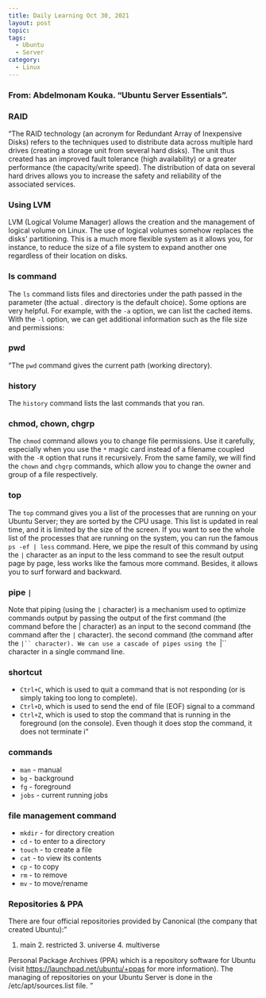 ```yaml
---
title: Daily Learning Oct 30, 2021
layout: post
topic:
tags:
  - Ubuntu
  - Server
category:
  - Linux 
---
```

### From: Abdelmonam Kouka. “Ubuntu Server Essentials”.

### RAID
“The RAID technology (an acronym for Redundant Array of Inexpensive Disks) refers to the techniques used to distribute data across multiple hard drives (creating a storage unit from several hard disks).
The unit thus created has an improved fault tolerance (high availability) or a greater performance (the capacity/write speed).
The distribution of data on several hard drives allows you to increase the safety and reliability of the associated services.

### Using LVM
LVM (Logical Volume Manager) allows the creation and the management of logical volume on Linux.
The use of logical volumes somehow replaces the disks' partitioning.
This is a much more flexible system as it allows you, for instance, to reduce the size of a file system to expand another one regardless of their location on disks.

### ls command    

The `ls` command lists files and directories under the path passed in the parameter (the actual . directory is the default choice).
Some options are very helpful. For example, with the `-a` option, we can list the cached items. With the `-l` option, we can get additional information such as the file size and permissions:

### pwd
“The `pwd` command gives the current path (working directory).

### history
The `history` command lists the last commands that you ran.

### chmod, chown, chgrp    
The `chmod` command allows you to change file permissions.
Use it carefully, especially when you use the `*` magic card instead of a filename coupled with the `-R` option that runs it recursively.
From the same family, we will find the `chown` and `chgrp` commands, which allow you to change the owner and group of a file respectively.

### top    
The `top` command gives you a list of the processes that are running on your Ubuntu Server; they are sorted by the CPU usage.
This list is updated in real time, and it is limited by the size of the screen.
If you want to see the whole list of the processes that are running on the system, you can run the famous `ps -ef | less` command.
Here, we pipe the result of this command by using the `|` character as an input to the less command to see the result output page by page, less works like the famous more command.
Besides, it allows you to surf forward and backward.

### pipe `|`    
Note that piping (using the `|` character) is a mechanism used to optimize commands output by passing the output of the first command (the command before the | character) as an input to the second command (the command after the `|` character).
the second command (the command after the `|`` character). We can use a cascade of pipes using the `|`` character in a single command line.

### shortcut     
* `Ctrl+C`, which is used to quit a command that is not responding (or is simply taking too long to complete).
* `Ctrl+D`, which is used to send the end of file (EOF) signal to a command
* `Ctrl+Z`, which is used to stop the command that is running in the foreground (on the console). Even though it does stop the command, it does not terminate i”

### commands     
* `man` - manual
* `bg` - background
* `fg` - foreground
* `jobs` - current running jobs

### file management command     
* `mkdir` - for directory creation
* `cd` - to enter to a directory
* `touch` - to create a file    
* `cat` - to view its contents
* `cp` - to copy
* `rm` - to remove
* `mv` - to move/rename

### Repositories & PPA
There are four official repositories provided by Canonical (the company that created Ubuntu):”
1. main 2. restricted 3. universe 4. multiverse    

Personal Package Archives (PPA) which is a repository software for Ubuntu (visit https://launchpad.net/ubuntu/+ppas for more information).
The managing of repositories on your Ubuntu Server is done in the /etc/apt/sources.list file. ”






